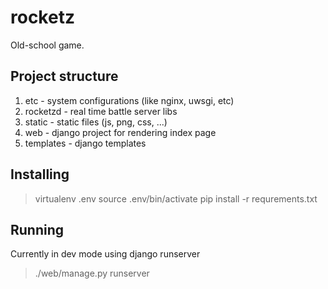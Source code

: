 rocketz
=======

Old-school game.

## Project structure

1. etc - system configurations (like nginx, uwsgi, etc)
2. rocketzd - real time battle server libs
3. static - static files (js, png, css, ...)
4. web - django project for rendering index page
5. templates - django templates

## Installing

> virtualenv .env
> source .env/bin/activate
> pip install -r requrements.txt

## Running

Currently in dev mode using django runserver
> ./web/manage.py runserver




